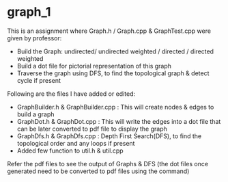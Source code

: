 # graph_1
This is an assignment where Graph.h / Graph.cpp & GraphTest.cpp were given by professor:
- Build the Graph: undirected/ undirected weighted / directed / directed weighted
- Build a dot file for pictorial representation of this graph
- Traverse the graph using DFS, to find the topological graph & detect cycle if present

Following are the files I have added or edited:
- GraphBuilder.h & GraphBuilder.cpp : This will create nodes & edges to build a graph
- GraphDot.h & GraphDot.cpp : This will write the edges into a dot file that can be later converted to pdf file to display the graph
- GraphDfs.h & GraphDfs.cpp : Depth First Search(DFS), to find the topological order and any loops if present
- Added few function to util.h & util.cpp

Refer the pdf files to see the output of Graphs & DFS (the dot files once generated need to be converted to pdf files using the command)
